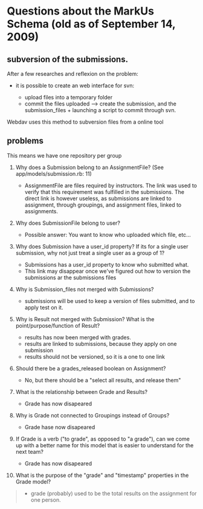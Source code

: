 Questions about the MarkUs Schema (old as of September 14, 2009)
================================================================

subversion of the submissions.
------------------------------

After a few researches and reflexion on the problem:

-   it is possible to create an web interface for svn:

    -   upload files into a temporary folder
    -   commit the files uploaded --\> create the submission, and the submission\_files + launching a script to commit through svn.

Webdav uses this method to subversion files from a online tool

problems
--------

This means we have one repository per group

1.  Why does a Submission belong to an AssignmentFile? (See app/models/submission.rb: 11)

    -   AssignmentFile are files required by instructors. The link was used to verify that this requirement was fulfilled in the submissions. The direct link is however useless, as submissions are linked to assignment, through groupings, and assignment files, linked to assignments.

2.  Why does SubmissionFile belong to user?

    -   Possible answer: You want to know who uploaded which file, etc...

3.  Why does Submission have a user\_id property? If its for a single user submission, why not just treat a single user as a group of 1?

    -   Submissions has a user\_id property to know who submitted what.
    -   This link may disappear once we've figured out how to version the submissions ar the submissions files

4.  Why is Submission\_files not merged with Submissions?

    -   submissions will be used to keep a version of files submitted, and to apply test on it.

5.  Why is Result not merged with Submission? What is the point/purpose/function of Result?

    -   results has now been merged with grades.
    -   results are linked to submissions, because they apply on one submission
    -   results should not be versioned, so it is a one to one link

6.  Should there be a grades\_released boolean on Assignment?

    -   No, but there should be a "select all results, and release them"

7.  What is the relationship between Grade and Results?

    -   Grade has now disapeared

8.  Why is Grade not connected to Groupings instead of Groups?

    -   Grade hase now disapeared

9.  If Grade is a verb ("to grade", as opposed to "a grade"), can we come up with a better name for this model that is easier to understand for the next team?

    -   Grade has now disapeared

10. What is the purpose of the "grade" and "timestamp" properties in the Grade model?

> -   grade (probably) used to be the total results on the assignment for one person.